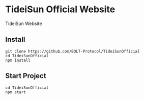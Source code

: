 # TideiSun Official Website
TideiSun Website

## Install
```shell
git clone https://github.com/BOLT-Protocol/TideiSunOfficial
cd TideiSunOfficial
npm install
```

## Start Project
```shell
cd TideiSunOfficial
npm start
```
